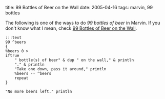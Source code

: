 title: 99 Bottles of Beer on the Wall
date: 2005-04-16
tags: marvin, 99 bottles

The following is one of the ways to do *99 bottles of beer* in Marvin.
If you don't know what I mean, check [99 Bottles of Beer on the Wall](http://www.westnet.com/mirrors/99bottles/beer.html).

    :::text
    99 ^beers
    {
    %beers 0 >
    iftrue
        " bottle(s) of beer" & dup " on the wall," & println
        "." & println
        "Take one down, pass it around," println
        %beers -- ^beers
        repeat
    }

    "No more beers left." println
